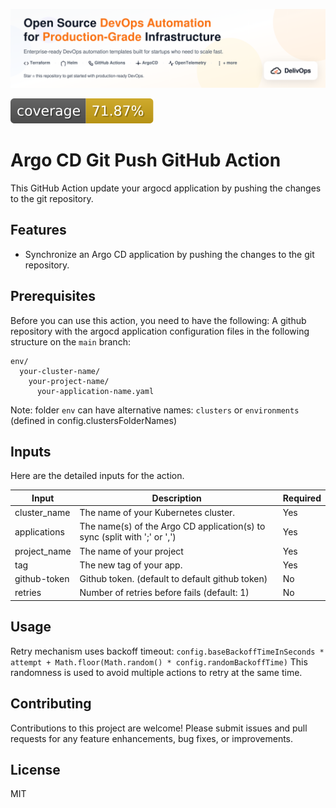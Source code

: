 [![DelivOps banner](https://raw.githubusercontent.com/delivops/.github/main/images/banner.png?raw=true)](https://delivops.com)

![Coverage](badges/coverage.svg)

# Argo CD Git Push GitHub Action

This GitHub Action update your argocd application by pushing the changes to the git repository.

## Features

- Synchronize an Argo CD application by pushing the changes to the git repository.

## Prerequisites

Before you can use this action, you need to have the following: A github repository with the argocd application
configuration files in the following structure on the `main` branch:

```
env/
  your-cluster-name/
    your-project-name/
      your-application-name.yaml

```

Note: folder `env` can have alternative names: `clusters` or `environments` (defined in config.clustersFolderNames)

## Inputs

Here are the detailed inputs for the action.

| Input        | Description                                                               | Required |
| ------------ | ------------------------------------------------------------------------- | -------- |
| cluster_name | The name of your Kubernetes cluster.                                      | Yes      |
| applications | The name(s) of the Argo CD application(s) to sync (split with ';' or ',') | Yes      |
| project_name | The name of your project                                                  | Yes      |
| tag          | The new tag of your app.                                                  | Yes      |
| github-token | Github token. (default to default github token)                           | No       |
| retries      | Number of retries before fails (default: 1)                               | No       |

## Usage

Retry mechanism uses backoff timeout:
`config.baseBackoffTimeInSeconds * attempt + Math.floor(Math.random() * config.randomBackoffTime)` This randomness is
used to avoid multiple actions to retry at the same time.

## Contributing

Contributions to this project are welcome! Please submit issues and pull requests for any feature enhancements, bug
fixes, or improvements.

## License

MIT

